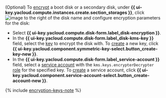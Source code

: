 (Optional) To [encrypt](../../compute/concepts/encryption.md) a boot disk or a secondary disk, under **{{ ui-key.yacloud.compute.instances.create.section_storages }}**, click ![image](../../_assets/console-icons/pencil.svg) to the right of the disk name and configure encryption parameters for the disk:

* Select **{{ ui-key.yacloud.compute.disk-form.label_disk-encryption }}**.
* In the **{{ ui-key.yacloud.compute.disk-form.label_disk-kms-key }}** field, select the [key](../../kms/concepts/key.md) to encrypt the disk with. To [create](../../kms/operations/key.md#create) a new key, click **{{ ui-key.yacloud.component.symmetric-key-select.button_create-key-new }}**.
* In the **{{ ui-key.yacloud.compute.disk-form.label_service-account }}** field, select a [service account](../../iam/concepts/users/service-accounts.md) with the `kms.keys.encrypterDecrypter` [role](../../kms/security/index.md#kms-keys-encrypterDecrypter) for the specified key. To [create](../../iam/operations/sa/create.md) a service account, click **{{ ui-key.yacloud.component.service-account-select.button_create-account-new }}**.

{% include [encryption-keys-note](encryption-keys-note.md) %}
